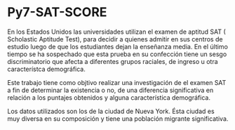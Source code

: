 # Py7-SAT-SCORE
En los Estados Unidos las universidades utilizan el examen de aptitud SAT ( Scholastic Aptitude Test), para decidir a quienes admitir en sus centros de estudio luego de que los estudiantes dejan la enseñanza media. En el último tiempo se ha sospechado que esta prueba en su confección tiene un sesgo discriminatorio que afecta a diferentes grupos raciales, de ingreso u otra característca demográfica.

Este trabajo tiene como objtivo realizar una investigación de el examen SAT a fin de determinar la existencia o no, de una diferencia significativa en relación a los puntajes obtenidos y alguna característica demográfica.

Los datos utilizados son los de la ciudad de Nueva York. Ésta ciudad es muy diversa en su composición y tiene una población migrante significativa.
